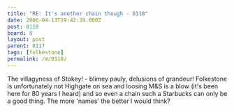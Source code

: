 ```yaml
---
title: "RE: It's another chain though - 8118"
date: 2006-04-13T19:42:39.000Z
post: 8118
board: 8
layout: post
parent: 8117
tags: [folkestone]
permalink: /m/8118/
---
```

The villagyness of Stokey! - blimey pauly, delusions of grandeur! Folkestone is unfortunately not Highgate on sea and loosing M&S is a blow (it's been here for 80 years I heard) and so even a chain such a Starbucks can only be a good thing. The more 'names' the better I would think?
